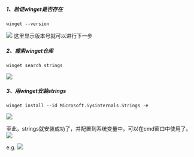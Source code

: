 ##### 1、验证winget是否存在
```
winget --version
```
![](https://cdn.jsdelivr.net/gh/wydyxhxs/images/pic/20250706135240188.png)
这里显示版本号就可以进行下一步
##### 2、搜索winget仓库
```
winget search strings
```
![](https://cdn.jsdelivr.net/gh/wydyxhxs/images/pic/20250706135213429.png)
##### 3、用winget安装strings
```
winget install --id Microsoft.Sysinternals.Strings -e
```
![](https://cdn.jsdelivr.net/gh/wydyxhxs/images/pic/20250706135429301.png)

至此，strings就安装成功了，并配置到系统变量中，可以在cmd窗口中使用了。
![](https://cdn.jsdelivr.net/gh/wydyxhxs/images/pic/20250706135608392.png)

e.g.
![](https://cdn.jsdelivr.net/gh/wydyxhxs/images/pic/20250706140831002.png)
